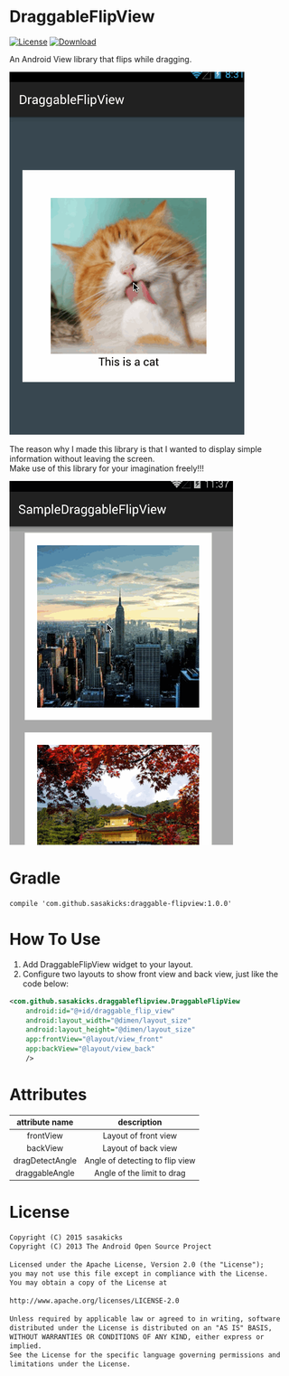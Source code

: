 # DraggableFlipView
[![License](https://img.shields.io/badge/license-Apache%202-blue.svg)](https://www.apache.org/licenses/LICENSE-2.0)
[![Download](https://api.bintray.com/packages/sasakicks/maven/DraggableFlipView/images/download.svg)](https://bintray.com/sasakicks/maven/DraggableFlipView/_latestVersion)

An Android View library that flips while dragging.

![demo](art/demo.gif)


The reason why I made this library is that I wanted to display simple information without leaving the screen.  
Make use of this library for your imagination freely!!!

![use_image](art/sample_use_image.gif)


# Gradle
```
compile 'com.github.sasakicks:draggable-flipview:1.0.0'
```

# How To Use
1. Add DraggableFlipView widget to your layout.  
2. Configure two layouts to show front view and back view, just like the code below:

```xml
<com.github.sasakicks.draggableflipview.DraggableFlipView
    android:id="@+id/draggable_flip_view"
    android:layout_width="@dimen/layout_size"
    android:layout_height="@dimen/layout_size"
    app:frontView="@layout/view_front"
    app:backView="@layout/view_back"
    />
```

# Attributes

|attribute name|description|
|:-:|:-:|
|frontView|Layout of front view|
|backView|Layout of back view|
|dragDetectAngle|Angle of detecting to flip view|
|draggableAngle|Angle of the limit to drag |

# License
```
Copyright (C) 2015 sasakicks
Copyright (C) 2013 The Android Open Source Project

Licensed under the Apache License, Version 2.0 (the "License");
you may not use this file except in compliance with the License.
You may obtain a copy of the License at

http://www.apache.org/licenses/LICENSE-2.0

Unless required by applicable law or agreed to in writing, software
distributed under the License is distributed on an "AS IS" BASIS,
WITHOUT WARRANTIES OR CONDITIONS OF ANY KIND, either express or implied.
See the License for the specific language governing permissions and
limitations under the License.
